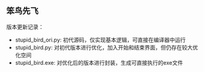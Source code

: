 ## 笨鸟先飞
版本更新记录：
+ stupid_bird_ori.py: 初代源码，仅实现基本逻辑，可直接在编译器中运行
+ stupid_bird.py: 对初代版本进行优化，加入开始和结束界面，但仍存在较大优化空间
+ stupid_bird.exe: 对优化后的版本进行封装，生成可直接执行的exe文件
